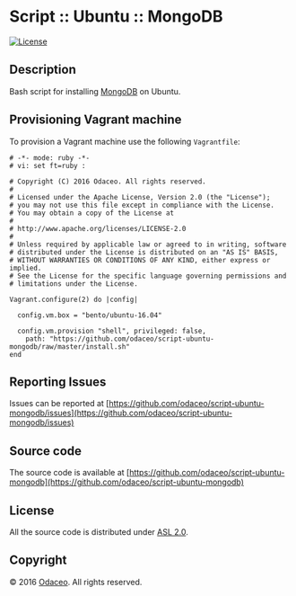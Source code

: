 # Script :: Ubuntu :: MongoDB

[![License](https://img.shields.io/github/license/odaceo/script-ubuntu-mongodb.svg)](LICENSE)

## Description

Bash script for installing [MongoDB](https://www.mongodb.com) on Ubuntu.

## Provisioning Vagrant machine

To provision a Vagrant machine use the following ``Vagrantfile``:

``` shell
# -*- mode: ruby -*-
# vi: set ft=ruby :

# Copyright (C) 2016 Odaceo. All rights reserved.
#
# Licensed under the Apache License, Version 2.0 (the "License");
# you may not use this file except in compliance with the License.
# You may obtain a copy of the License at
#
# http://www.apache.org/licenses/LICENSE-2.0
#
# Unless required by applicable law or agreed to in writing, software
# distributed under the License is distributed on an "AS IS" BASIS,
# WITHOUT WARRANTIES OR CONDITIONS OF ANY KIND, either express or implied.
# See the License for the specific language governing permissions and
# limitations under the License.

Vagrant.configure(2) do |config|

  config.vm.box = "bento/ubuntu-16.04"

  config.vm.provision "shell", privileged: false, 
    path: "https://github.com/odaceo/script-ubuntu-mongodb/raw/master/install.sh"
end
```

## Reporting Issues

Issues can be reported at [https://github.com/odaceo/script-ubuntu-mongodb/issues](https://github.com/odaceo/script-ubuntu-mongodb/issues)

## Source code

The source code is available at [https://github.com/odaceo/script-ubuntu-mongodb](https://github.com/odaceo/script-ubuntu-mongodb)

## License

All the source code is distributed under [ASL 2.0](LICENSE).

## Copyright

© 2016 [Odaceo](http://odaceo.ch). All rights reserved.